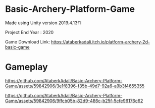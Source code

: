 # Basic-Archery-Platform-Game

Made using Unity version 2019.4.13f1

Project End Year : 2020
 
Game Download Link: https://ataberkadali.itch.io/platform-archery-2d-basic-game
# Gameplay

https://github.com/AtaberkAdali/Basic-Archery-Platform-Game/assets/59842906/3e1f8396-f35b-49d7-92a6-a9b3f4655355



https://github.com/AtaberkAdali/Basic-Archery-Platform-Game/assets/59842906/9ffcb05b-82d9-486c-b25f-5cfe96176c62

